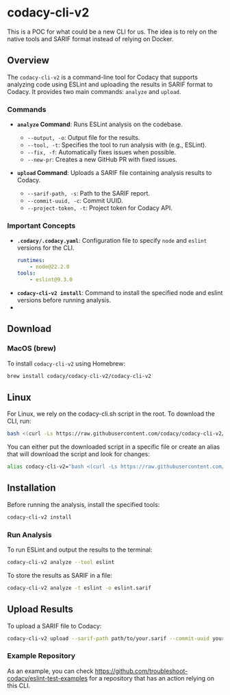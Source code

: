 # codacy-cli-v2

This is a POC for what could be a new CLI for us. The idea is to rely on the native tools and SARIF format instead of relying on Docker.

## Overview

The `codacy-cli-v2` is a command-line tool for Codacy that supports analyzing code using ESLint and uploading the results in SARIF format to Codacy. It provides two main commands: `analyze` and `upload`.

### Commands

- **`analyze` Command**: Runs ESLint analysis on the codebase.
    - `--output, -o`: Output file for the results.
    - `--tool, -t`: Specifies the tool to run analysis with (e.g., ESLint).
    - `--fix, -f`: Automatically fixes issues when possible.
    - `--new-pr`: Creates a new GitHub PR with fixed issues.

- **`upload` Command**: Uploads a SARIF file containing analysis results to Codacy.
    - `--sarif-path, -s`: Path to the SARIF report.
    - `--commit-uuid, -c`: Commit UUID.
    - `--project-token, -t`: Project token for Codacy API.

### Important Concepts

- **`.codacy/.codacy.yaml`**: Configuration file to specify `node` and `eslint` versions for the CLI.
  ```yaml
  runtimes:
      - node@22.2.0
  tools:
      - eslint@9.3.0
  
- **`codacy-cli-v2 install`**: Command to install the specified node and eslint versions before running analysis.
- 
## Download

### MacOS (brew)

To install `codacy-cli-v2` using Homebrew:

```bash
brew install codacy/codacy-cli-v2/codacy-cli-v2
```

## Linux

For Linux, we rely on the codacy-cli.sh script in the root. To download the CLI, run:

```bash
bash <(curl -Ls https://raw.githubusercontent.com/codacy/codacy-cli-v2/main/codacy-cli.sh)
```
You can either put the downloaded script in a specific file or create an alias that will download the script and look for changes:

```bash
alias codacy-cli-v2="bash <(curl -Ls https://raw.githubusercontent.com/codacy/codacy-cli-v2/main/codacy-cli.sh)"
```

## Installation

Before running the analysis, install the specified tools:

```bash
codacy-cli-v2 install
```

### Run Analysis

To run ESLint and output the results to the terminal:

```bash
codacy-cli-v2 analyze --tool eslint
```

To store the results as SARIF in a file:

```bash
codacy-cli-v2 analyze -t eslint -o eslint.sarif
```

## Upload Results

To upload a SARIF file to Codacy:

```bash
codacy-cli-v2 upload --sarif-path path/to/your.sarif --commit-uuid your-commit-uuid --project-token your-project-token
```

### Example Repository

As an example, you can check https://github.com/troubleshoot-codacy/eslint-test-examples for a repository that has an action relying on this CLI.

